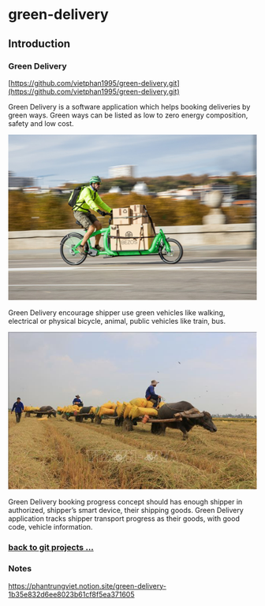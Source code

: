 # green-delivery

## Introduction

### Green Delivery

[https://github.com/vietphan1995/green-delivery.git](https://github.com/vietphan1995/green-delivery.git)

Green Delivery is a software application which helps booking deliveries by green ways. Green ways can be listed as low to zero energy composition, safety and low cost.

![image.png](image.png)

Green Delivery encourage shipper use green vehicles like walking, electrical or physical bicycle, animal, public vehicles like train, bus.

![image.png](image%201.png)

Green Delivery booking progress concept should has enough shipper in authorized, shipper’s smart device, their shipping goods. Green Delivery application tracks shipper transport progress as their goods, with good code, vehicle information.

### [back to git projects …](https://github.com/vietphan1995/projects)

### Notes
https://phantrungviet.notion.site/green-delivery-1b35e832d6ee8023b61cf8f5ea371605
